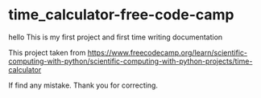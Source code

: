 # time_calculator-free-code-camp

hello 
This is my first project and first time writing documentation


This project taken from https://www.freecodecamp.org/learn/scientific-computing-with-python/scientific-computing-with-python-projects/time-calculator

If find any mistake. Thank you for correcting.
